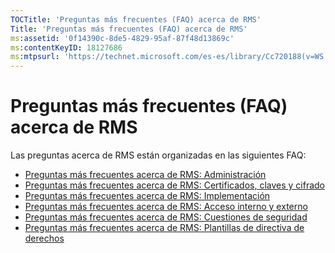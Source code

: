 ```yaml
---
TOCTitle: 'Preguntas más frecuentes (FAQ) acerca de RMS'
Title: 'Preguntas más frecuentes (FAQ) acerca de RMS'
ms:assetid: '0f14390c-8de5-4829-95af-87f48d13869c'
ms:contentKeyID: 18127686
ms:mtpsurl: 'https://technet.microsoft.com/es-es/library/Cc720188(v=WS.10)'
---
```


Preguntas más frecuentes (FAQ) acerca de RMS
============================================

Las preguntas acerca de RMS están organizadas en las siguientes FAQ:

-   [Preguntas más frecuentes acerca de RMS: Administración](https://technet.microsoft.com/43f77336-5e62-4405-9efb-55417a402d62)
-   [Preguntas más frecuentes acerca de RMS: Certificados, claves y cifrado](https://technet.microsoft.com/ad8cc088-1dea-44c2-be68-9091129f0f12)
-   [Preguntas más frecuentes acerca de RMS: Implementación](https://technet.microsoft.com/5559ae65-77ae-4e0b-bfd8-3512409ed29b)
-   [Preguntas más frecuentes acerca de RMS: Acceso interno y externo](https://technet.microsoft.com/59c2c51f-6c20-450c-a334-0e1486292074)
-   [Preguntas más frecuentes acerca de RMS: Cuestiones de seguridad](https://technet.microsoft.com/ff433834-79aa-481f-bd39-3393be12a26f)
-   [Preguntas más frecuentes acerca de RMS: Plantillas de directiva de derechos](https://technet.microsoft.com/01515f08-9844-4c1a-9ab5-a5a60a901b50)